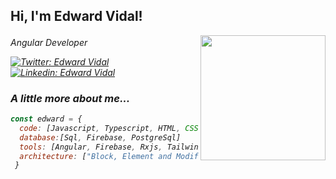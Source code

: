 <h2> Hi, I'm Edward Vidal! </h2>
<img align='right' src="https://media.giphy.com/media/888R35MJTmDxQfRzfS/giphy.gif" width="200">
<p> <em>Angular Developer  <img src="https://upload.wikimedia.org/wikipedia/commons/thumb/c/cf/Angular_full_color_logo.svg/1200px-Angular_full_color_logo.svg.png" width="17"> </p>

[![Twitter: Edward Vidal](https://img.shields.io/twitter/follow/ehvidalp?style=social)](https://twitter.com/ehvidalp)
[![Linkedin: Edward Vidal](https://img.shields.io/badge/-ehvidalp-blue?style=flat-square&logo=Linkedin&logoColor=white&link=https://www.linkedin.com/in/ehvidalp/)](https://www.linkedin.com/in/ehvidalp/)

### A little more about me...  

```javascript
const edward = {
  code: [Javascript, Typescript, HTML, CSS, C#],
  database:[Sql, Firebase, PostgreSql]
  tools: [Angular, Firebase, Rxjs, Tailwind, Bootstrap, Syncfusion],
  architecture: ["Block, Element and Modifier (BEM) methodology", "design system pattern"],
 }
```
